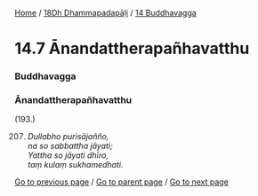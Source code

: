 
[Home](/) / [18Dh Dhammapadapāḷi](/tipitaka/18Dh.md) / [14 Buddhavagga](/tipitaka/18Dh/14.md)

# 14.7 Ānandattherapañhavatthu

### Buddhavagga

### Ānandattherapañhavatthu

(193.)

207. _Dullabho purisājañño,_  
_na so sabbattha jāyati;_  
_Yattha so jāyati dhīro,_  
_taṃ kulaṃ sukhamedhati._  


[Go to previous page](/tipitaka/18Dh/14/14.6.md) / [Go to parent page](/tipitaka/18Dh/14.md) / [Go to next page](/tipitaka/18Dh/14/14.8.md)


